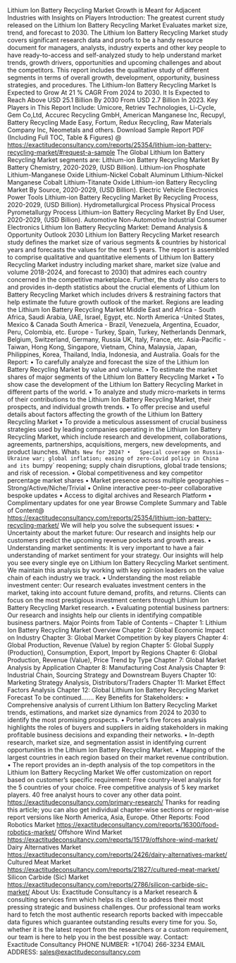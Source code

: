Lithium Ion Battery Recycling Market Growth is Meant for Adjacent Industries with Insights on Players 
Introduction:
The greatest current  study released on the Lithium Ion Battery Recycling Market Evaluates market size, trend, and forecast to 2030. The Lithium Ion Battery Recycling Market study covers significant research data and proofs to be a handy resource document for managers, analysts, industry experts and other key people to have ready-to-access and self-analyzed study to help understand market trends, growth drivers, opportunities and upcoming challenges and about the competitors. This report includes the qualitative study of different segments in terms of overall growth, development, opportunity, business strategies, and procedures. 
The Lithium-Ion Battery Recycling Market Is Expected to Grow At 21 % CAGR From 2024 to 2030. It Is Expected to Reach Above USD 25.1 Billion By 2030 From USD 2.7 Billion In 2023.
Key Players in This Report Include: 
Umicore, Retriev Technologies, Li-Cycle, Gem Co,Ltd, Accurec Recycling GmbH, American Manganese Inc, Recupyl, Battery Recycling Made Easy, Fortum, Redux Recycling, Raw Materials Company Inc, Neometals and others.
Download Sample Report PDF (Including Full TOC, Table & Figures) @ 
https://exactitudeconsultancy.com/reports/25354/lithium-ion-battery-recycling-market/#request-a-sample
The Global Lithium Ion Battery Recycling Market segments are:
Lithium-ion Battery Recycling Market By Battery Chemistry, 2020-2029, (USD Billion).
Lithium-ion Phosphate
Lithium-Manganese Oxide
Lithium-Nickel Cobalt Aluminum
Lithium-Nickel Manganese Cobalt
Lithium-Titanate Oxide
Lithium-ion Battery Recycling Market By Source, 2020-2029, (USD Billion).
Electric Vehicle
Electronics
Power Tools
Lithium-ion Battery Recycling Market By Recycling Process, 2020-2029, (USD Billion).
Hydrometallurgical Process
Physical Process
Pyrometallurgy Process
Lithium-ion Battery Recycling Market By End User, 2020-2029, (USD Billion).
Automotive
Non-Automotive
Industrial
Consumer Electronics
Lithium Ion Battery Recycling Market: Demand Analysis & Opportunity Outlook 2030
Lithium Ion Battery Recycling Market research study defines the market size of various segments & countries by historical years and forecasts the values for the next 5 years. The report is assembled to comprise qualitative and quantitative elements of Lithium Ion Battery Recycling Market industry including market share, market size (value and volume 2018-2024, and forecast to 2030) that admires each country concerned in the competitive marketplace. Further, the study also caters to and provides in-depth statistics about the crucial elements of Lithium Ion Battery Recycling Market which includes drivers & restraining factors that help estimate the future growth outlook of the market.
Regions are leading the Lithium Ion Battery Recycling Market
Middle East and Africa - South Africa, Saudi Arabia, UAE, Israel, Egypt, etc.
North America -United States, Mexico & Canada
South America - Brazil, Venezuela, Argentina, Ecuador, Peru, Colombia, etc.
Europe - Turkey, Spain, Turkey, Netherlands Denmark, Belgium, Switzerland, Germany, Russia UK, Italy, France, etc.
Asia-Pacific -Taiwan, Hong Kong, Singapore, Vietnam, China, Malaysia, Japan, Philippines, Korea, Thailand, India, Indonesia, and Australia.
Goals for the Report:
•	To carefully analyze and forecast the size of the Lithium Ion Battery Recycling Market by value and volume.
•	To estimate the market shares of major segments of the Lithium Ion Battery Recycling Market 
•	To show case the development of the Lithium Ion Battery Recycling Market in different parts of the world.
•	To analyze and study micro-markets in terms of their contributions to the Lithium Ion Battery Recycling Market, their prospects, and individual growth trends.
•	To offer precise and useful details about factors affecting the growth of the Lithium Ion Battery Recycling Market 
•	To provide a meticulous assessment of crucial business strategies used by leading companies operating in the Lithium Ion Battery Recycling Market, which include research and development, collaborations, agreements, partnerships, acquisitions, mergers, new developments, and product launches.
What`s New for 2024?
•	Special coverage on Russia-Ukraine war; global inflation; easing of zero-Covid policy in China and its `bumpy` reopening; supply chain disruptions, global trade tensions; and risk of recession.
•	Global competitiveness and key competitor percentage market shares
•	Market presence across multiple geographies – Strong/Active/Niche/Trivial
•	Online interactive peer-to-peer collaborative bespoke updates
•	Access to digital archives and Research Platform
•	Complimentary updates for one year
Browse Complete Summary and Table of Content@  
https://exactitudeconsultancy.com/reports/25354/lithium-ion-battery-recycling-market/
We will help you solve the subsequent issues:
•	Uncertainty about the market future: Our research and insights help our customers predict the upcoming revenue pockets and growth areas.
•	Understanding market sentiments: It is very important to have a fair understanding of market sentiment for your strategy. Our insights will help you see every single eye on Lithium Ion Battery Recycling Market sentiment. We maintain this analysis by working with key opinion leaders on the value chain of each industry we track.
•	Understanding the most reliable investment center: Our research evaluates investment centers in the market, taking into account future demand, profits, and returns. Clients can focus on the most prestigious investment centers through Lithium Ion Battery Recycling Market research.
•	Evaluating potential business partners: Our research and insights help our clients in identifying compatible business partners.
Major Points from Table of Contents –
Chapter 1: Lithium Ion Battery Recycling Market Overview
Chapter 2: Global Economic Impact on Industry
Chapter 3: Global Market Competition by key players
Chapter 4: Global Production, Revenue (Value) by region
Chapter 5: Global Supply (Production), Consumption, Export, Import by Regions
Chapter 6: Global Production, Revenue (Value), Price Trend by Type
Chapter 7: Global Market Analysis by Application
Chapter 8: Manufacturing Cost Analysis
Chapter 9: Industrial Chain, Sourcing Strategy and Downstream Buyers
Chapter 10: Marketing Strategy Analysis, Distributors/Traders
Chapter 11: Market Effect Factors Analysis
Chapter 12: Global Lithium Ion Battery Recycling Market Forecast
To be continued…….
Key Benefits for Stakeholders:
•	Comprehensive analysis of current Lithium Ion Battery Recycling Market trends, estimations, and market size dynamics from 2024 to 2030 to identify the most promising prospects.
•	Porter’s five forces analysis highlights the roles of buyers and suppliers in aiding stakeholders in making profitable business decisions and expanding their networks.
•	In-depth research, market size, and segmentation assist in identifying current opportunities in the Lithium Ion Battery Recycling Market.
•	Mapping of the largest countries in each region based on their market revenue contribution.
•	The report provides an in-depth analysis of the top competitors in the Lithium Ion Battery Recycling Market
We offer customization on report based on customer’s specific requirement:
Free country-level analysis for the 5 countries of your choice.
Free competitive analysis of 5 key market players.
40 free analyst hours to cover any other data point.
https://exactitudeconsultancy.com/primary-research/
Thanks for reading this article; you can also get individual chapter-wise sections or region-wise report versions like North America, Asia, Europe.
Other Reports:
Food Robotics Market
https://exactitudeconsultancy.com/reports/16300/food-robotics-market/
Offshore Wind Market
https://exactitudeconsultancy.com/reports/15179/offshore-wind-market/
Dairy Alternatives Market
https://exactitudeconsultancy.com/reports/2426/dairy-alternatives-market/
Cultured Meat Market
https://exactitudeconsultancy.com/reports/21827/cultured-meat-market/
Silicon Carbide (Sic) Market
https://exactitudeconsultancy.com/reports/2786/silicon-carbide-sic-market/
About Us:
Exactitude Consultancy is a Market research & consulting services firm which helps its client to address their most pressing strategic and business challenges. Our professional team works hard to fetch the most authentic research reports backed with impeccable data figures which guarantee outstanding results every time for you. So, whether it is the latest report from the researchers or a custom requirement, our team is here to help you in the best possible way.
Contact:  
Exactitude Consultancy
PHONE NUMBER: +1(704) 266-3234
EMAIL ADDRESS: sales@exactitudeconsultancy.com
